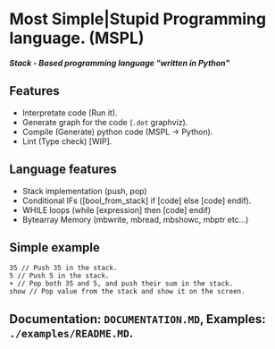 # Most Simple|Stupid Programming language. (MSPL) 
 ***Stack - Based programming language "written in Python"***


## Features
- Interpretate code (Run it).
- Generate graph for the code (`.dot` graphviz).
- Compile (Generate) python code (MSPL -> Python).
- Lint (Type check) [WIP].

## Language features
- Stack implementation (push, pop)
- Conditional IFs ([bool_from_stack] if [code] else [code] endif).
- WHILE loops (while [expression] then [code] endif)
- Bytearray Memory (mbwrite, mbread, mbshowc, mbptr etc...)

## Simple example
```mode: opascal
35 // Push 35 in the stack.
5 // Push 5 in the stack.
+ // Pop both 35 and 5, and push their sum in the stack.
show // Pop value from the stack and show it on the screen.
```

## Documentation: `DOCUMENTATION.MD`, Examples: `./examples/README.MD`.